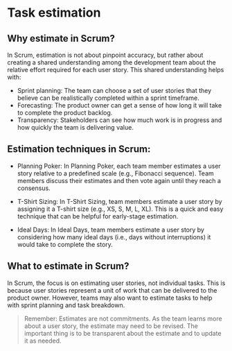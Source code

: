 # Task estimation

## Why estimate in Scrum?

In Scrum, estimation is not about pinpoint accuracy, but rather about creating a shared understanding among the development team about the relative effort required for each user story. This shared understanding helps with:

- Sprint planning: The team can choose a set of user stories that they believe can be realistically completed within a sprint timeframe.
- Forecasting: The product owner can get a sense of how long it will take to complete the product backlog.
- Transparency: Stakeholders can see how much work is in progress and how quickly the team is delivering value.


## Estimation techniques in Scrum:

- Planning Poker: In Planning Poker, each team member estimates a user story relative to a predefined scale (e.g., Fibonacci sequence). Team members discuss their estimates and then vote again until they reach a consensus.
- T-Shirt Sizing: In T-Shirt Sizing, team members estimate a user story by assigning it a T-shirt size (e.g., XS, S, M, L, XL). This is a quick and easy technique that can be helpful for early-stage estimation.

- Ideal Days: In Ideal Days, team members estimate a user story by considering how many ideal days (i.e., days without interruptions) it would take to complete the story.

## What to estimate in Scrum?

In Scrum, the focus is on estimating user stories, not individual tasks. This is because user stories represent a unit of work that can be delivered to the product owner. However, teams may also want to estimate tasks to help with sprint planning and task breakdown.

> Remember: Estimates are not commitments. As the team learns more about a user story, the estimate may need to be revised. The important thing is to be transparent about the estimate and to update it as needed.